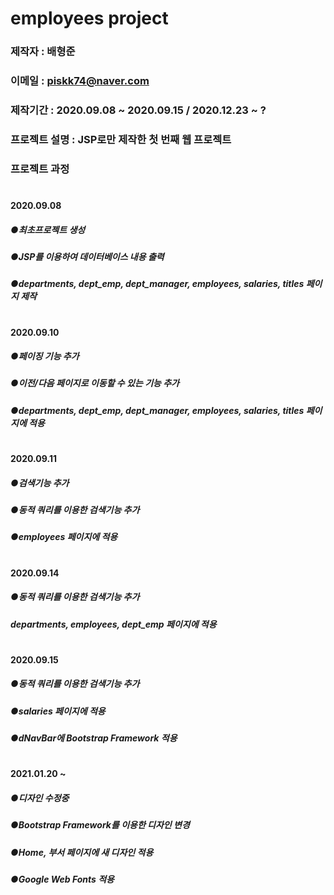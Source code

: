 # employees project

### 제작자 : 배형준
### 이메일 : piskk74@naver.com
### 제작기간 : 2020.09.08 ~ 2020.09.15 / 2020.12.23 ~ ?
### 프로젝트 설명 : JSP로만 제작한 첫 번째 웹 프로젝트
### 프로젝트 과정
#
#### 2020.09.08
#####  ●최초프로젝트 생성
#####  ●JSP를 이용하여 데이터베이스 내용 출력
#####  ●departments, dept_emp, dept_manager, employees, salaries, titles 페이지 제작
#
#### 2020.09.10
#####  ●페이징 기능 추가
#####  ●이전/다음 페이지로 이동할 수 있는 기능 추가
#####  ●departments, dept_emp, dept_manager, employees, salaries, titles 페이지에 적용
#
#### 2020.09.11
#####  ●검색기능 추가
#####  ●동적 쿼리를 이용한 검색기능 추가
#####  ●employees 페이지에 적용
#
#### 2020.09.14
#####  ●동적 쿼리를 이용한 검색기능 추가
#####  departments, employees, dept_emp 페이지에 적용
#
#### 2020.09.15
#####  ●동적 쿼리를 이용한 검색기능 추가
#####  ●salaries 페이지에 적용
#####  ●dNavBar에 Bootstrap Framework 적용
#
#### 2021.01.20 ~
#####  ●디자인 수정중
#####  ●Bootstrap Framework를 이용한 디자인 변경
#####  ●Home, 부서 페이지에 새 디자인 적용
#####  ●Google Web Fonts 적용


